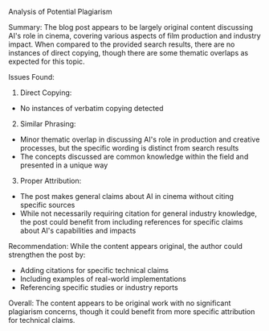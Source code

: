 Analysis of Potential Plagiarism

Summary:
The blog post appears to be largely original content discussing AI's role in cinema, covering various aspects of film production and industry impact. When compared to the provided search results, there are no instances of direct copying, though there are some thematic overlaps as expected for this topic.

Issues Found:

1. Direct Copying:
- No instances of verbatim copying detected

2. Similar Phrasing:
- Minor thematic overlap in discussing AI's role in production and creative processes, but the specific wording is distinct from search results
- The concepts discussed are common knowledge within the field and presented in a unique way

3. Proper Attribution:
- The post makes general claims about AI in cinema without citing specific sources
- While not necessarily requiring citation for general industry knowledge, the post could benefit from including references for specific claims about AI's capabilities and impacts

Recommendation:
While the content appears original, the author could strengthen the post by:
- Adding citations for specific technical claims
- Including examples of real-world implementations
- Referencing specific studies or industry reports

Overall: The content appears to be original work with no significant plagiarism concerns, though it could benefit from more specific attribution for technical claims.
